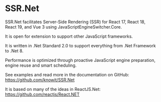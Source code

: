 ﻿SSR.Net
============

SSR.Net facilitates Server-Side Rendering (SSR) for React 17, React 18, React 19, and Vue 3 using JavaScriptEngineSwitcher.Core.

It is open for extension to support other JavaScript frameworks.

It is written in .Net Standard 2.0 to support everything from .Net Framework to .Net 8.

Performance is optimized through proactive JavaScript engine preparation, engine reuse and smart scheduling.

See examples and read more in the documentation on GitHub: https://github.com/knowit/SSR.Net

It is based on many of the ideas in ReactJS.Net: https://github.com/reactjs/React.NET